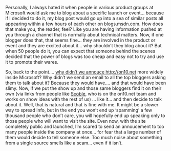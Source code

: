 Personally, I always hated it when people in various product groups at Microsoft would ask me to blog about a specific launch or event&#8230; because if I decided to do it, my blog post would go up into a sea of similar posts all appearing within a few hours of each other on blogs.msdn.com. How does that make you, the reader, feel? Like you are having information pushed at you through a channel that is normally about technical matters. Now, if one blogger does that, that seems fine&#8230; they are involved in the product or event and they are excited about it&#8230; why shouldn&#8217;t they blog about it? But when 50 people do it, you can expect that someone behind the scenes decided that the power of blogs was too cheap and easy not to try and use it to promote their wares.

So, back to the point&#8230;. <a href="http://blogs.msdn.com/korbyp/archive/2006/03/31/566198.aspx" target="_blank">why didn&#8217;t we annouce <a href="http://on10.net" target="_blank">http://on10.net</a> more widely inside Microsoft</a>? Why didn&#8217;t we send an email to all the top bloggers asking them to talk about it? Because they would have&#8230;. and that would have been slimy. Now, if we put the show up and those same bloggers find it on their own (via links from people like <a href="http://scobleizer.wordpress.com/2006/03/12/more-hype-than-an-origami-yeah-thats-on10net/" target="_blank" class="broken_link">Scoble</a>, who is on the on10.net team and works on show ideas with the rest of us) &#8230; like it&#8230; and then decide to talk about it. Well, that is natural and that is fine with me. It might be a slower way to spread info, but in the end you won&#8217;t end up &#8216;spamming&#8217; a few thousand people who don&#8217;t care, you will hopefully end up speaking only to those people who will want to visit the site. Even now, with the site completely public and launched, I&#8217;m scared to send an annoucement to too many people inside the company at once&#8230; for fear that a large number of them would decide to tell someone else. Too much noise about something from a single source smells like a scam&#8230; even if it isn&#8217;t.